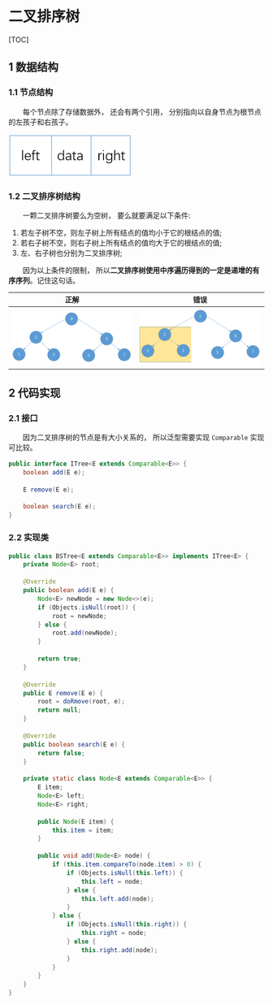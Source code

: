 # 二叉排序树

[TOC]

## 1 数据结构

### 1.1 节点结构

&emsp;&emsp;每个节点除了存储数据外， 还会有两个引用， 分别指向以自身节点为根节点的左孩子和右孩子。

![treeNode](../resources/treeNode.png)

### 1.2 二叉排序树结构

&emsp;&emsp;一颗二叉排序树要么为空树， 要么就要满足以下条件:

1.   若左子树不空，则左子树上所有结点的值均小于它的根结点的值;
2.  若右子树不空，则右子树上所有结点的值均大于它的根结点的值;
3.  左、右子树也分别为二叉排序树;

&emsp;&emsp;因为以上条件的限制， 所以**二叉排序树使用中序遍历得到的一定是递增的有序序列**。记住这句话。

|                    正解                    |                  错误                  |
| :----------------------------------------: | :------------------------------------: |
| ![correctBst](../resources/correctBst.png) | ![wrongBst](../resources/wrongBst.png) |

## 2 代码实现

### 2.1 接口

&emsp;&emsp;因为二叉排序树的节点是有大小关系的， 所以泛型需要实现 `Comparable` 实现可比较。

```java
public interface ITree<E extends Comparable<E>> {
    boolean add(E e);

    E remove(E e);

    boolean search(E e);
}
```

### 2.2 实现类

```java
public class BSTree<E extends Comparable<E>> implements ITree<E> {
    private Node<E> root;
    
    @Override
    public boolean add(E e) {
        Node<E> newNode = new Node<>(e);
        if (Objects.isNull(root)) {
            root = newNode;
        } else {
            root.add(newNode);
        }

        return true;
    }

    @Override
    public E remove(E e) {
        root = doRmove(root, e);
        return null;
    }

    @Override
    public boolean search(E e) {
        return false;
    }
    
    private static class Node<E extends Comparable<E>> {
        E item;
        Node<E> left;
        Node<E> right;

        public Node(E item) {
            this.item = item;
        }

        public void add(Node<E> node) {
            if (this.item.compareTo(node.item) > 0) {
                if (Objects.isNull(this.left)) {
                    this.left = node;
                } else {
                    this.left.add(node);
                }
            } else {
                if (Objects.isNull(this.right)) {
                    this.right = node;
                } else {
                    this.right.add(node);
                }
            }
        }
    }
}
```

